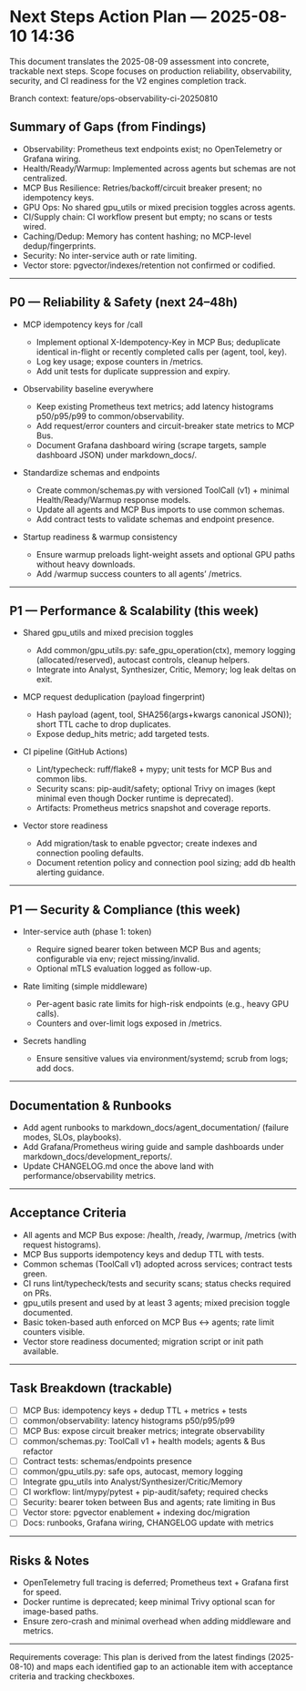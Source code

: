 # Next Steps Action Plan — 2025-08-10 14:36

This document translates the 2025-08-09 assessment into concrete, trackable next steps. Scope focuses on production reliability, observability, security, and CI readiness for the V2 engines completion track.

Branch context: feature/ops-observability-ci-20250810

## Summary of Gaps (from Findings)
- Observability: Prometheus text endpoints exist; no OpenTelemetry or Grafana wiring.
- Health/Ready/Warmup: Implemented across agents but schemas are not centralized.
- MCP Bus Resilience: Retries/backoff/circuit breaker present; no idempotency keys.
- GPU Ops: No shared gpu_utils or mixed precision toggles across agents.
- CI/Supply chain: CI workflow present but empty; no scans or tests wired.
- Caching/Dedup: Memory has content hashing; no MCP-level dedup/fingerprints.
- Security: No inter-service auth or rate limiting.
- Vector store: pgvector/indexes/retention not confirmed or codified.

---

## P0 — Reliability & Safety (next 24–48h)
- MCP idempotency keys for /call
  - Implement optional X-Idempotency-Key in MCP Bus; deduplicate identical in-flight or recently completed calls per (agent, tool, key).
  - Log key usage; expose counters in /metrics.
  - Add unit tests for duplicate suppression and expiry.

- Observability baseline everywhere
  - Keep existing Prometheus text metrics; add latency histograms p50/p95/p99 to common/observability.
  - Add request/error counters and circuit-breaker state metrics to MCP Bus.
  - Document Grafana dashboard wiring (scrape targets, sample dashboard JSON) under markdown_docs/.

- Standardize schemas and endpoints
  - Create common/schemas.py with versioned ToolCall (v1) + minimal Health/Ready/Warmup response models.
  - Update all agents and MCP Bus imports to use common schemas.
  - Add contract tests to validate schemas and endpoint presence.

- Startup readiness & warmup consistency
  - Ensure warmup preloads light-weight assets and optional GPU paths without heavy downloads.
  - Add /warmup success counters to all agents’ /metrics.

---

## P1 — Performance & Scalability (this week)
- Shared gpu_utils and mixed precision toggles
  - Add common/gpu_utils.py: safe_gpu_operation(ctx), memory logging (allocated/reserved), autocast controls, cleanup helpers.
  - Integrate into Analyst, Synthesizer, Critic, Memory; log leak deltas on exit.

- MCP request deduplication (payload fingerprint)
  - Hash payload (agent, tool, SHA256(args+kwargs canonical JSON)); short TTL cache to drop duplicates.
  - Expose dedup_hits metric; add targeted tests.

- CI pipeline (GitHub Actions)
  - Lint/typecheck: ruff/flake8 + mypy; unit tests for MCP Bus and common libs.
  - Security scans: pip-audit/safety; optional Trivy on images (kept minimal even though Docker runtime is deprecated).
  - Artifacts: Prometheus metrics snapshot and coverage reports.

- Vector store readiness
  - Add migration/task to enable pgvector; create indexes and connection pooling defaults.
  - Document retention policy and connection pool sizing; add db health alerting guidance.

---

## P1 — Security & Compliance (this week)
- Inter-service auth (phase 1: token)
  - Require signed bearer token between MCP Bus and agents; configurable via env; reject missing/invalid.
  - Optional mTLS evaluation logged as follow-up.

- Rate limiting (simple middleware)
  - Per-agent basic rate limits for high-risk endpoints (e.g., heavy GPU calls).
  - Counters and over-limit logs exposed in /metrics.

- Secrets handling
  - Ensure sensitive values via environment/systemd; scrub from logs; add docs.

---

## Documentation & Runbooks
- Add agent runbooks to markdown_docs/agent_documentation/ (failure modes, SLOs, playbooks).
- Add Grafana/Prometheus wiring guide and sample dashboards under markdown_docs/development_reports/.
- Update CHANGELOG.md once the above land with performance/observability metrics.

---

## Acceptance Criteria
- All agents and MCP Bus expose: /health, /ready, /warmup, /metrics (with request histograms).
- MCP Bus supports idempotency keys and dedup TTL with tests.
- Common schemas (ToolCall v1) adopted across services; contract tests green.
- CI runs lint/typecheck/tests and security scans; status checks required on PRs.
- gpu_utils present and used by at least 3 agents; mixed precision toggle documented.
- Basic token-based auth enforced on MCP Bus <-> agents; rate limit counters visible.
- Vector store readiness documented; migration script or init path available.

---

## Task Breakdown (trackable)
- [ ] MCP Bus: idempotency keys + dedup TTL + metrics + tests
- [ ] common/observability: latency histograms p50/p95/p99
- [ ] MCP Bus: expose circuit breaker metrics; integrate observability
- [ ] common/schemas.py: ToolCall v1 + health models; agents & Bus refactor
- [ ] Contract tests: schemas/endpoints presence
- [ ] common/gpu_utils.py: safe ops, autocast, memory logging
- [ ] Integrate gpu_utils into Analyst/Synthesizer/Critic/Memory
- [ ] CI workflow: lint/mypy/pytest + pip-audit/safety; required checks
- [ ] Security: bearer token between Bus and agents; rate limiting in Bus
- [ ] Vector store: pgvector enablement + indexing doc/migration
- [ ] Docs: runbooks, Grafana wiring, CHANGELOG update with metrics

---

## Risks & Notes
- OpenTelemetry full tracing is deferred; Prometheus text + Grafana first for speed.
- Docker runtime is deprecated; keep minimal Trivy optional scan for image-based paths.
- Ensure zero-crash and minimal overhead when adding middleware and metrics.

---

Requirements coverage: This plan is derived from the latest findings (2025-08-10) and maps each identified gap to an actionable item with acceptance criteria and tracking checkboxes.
